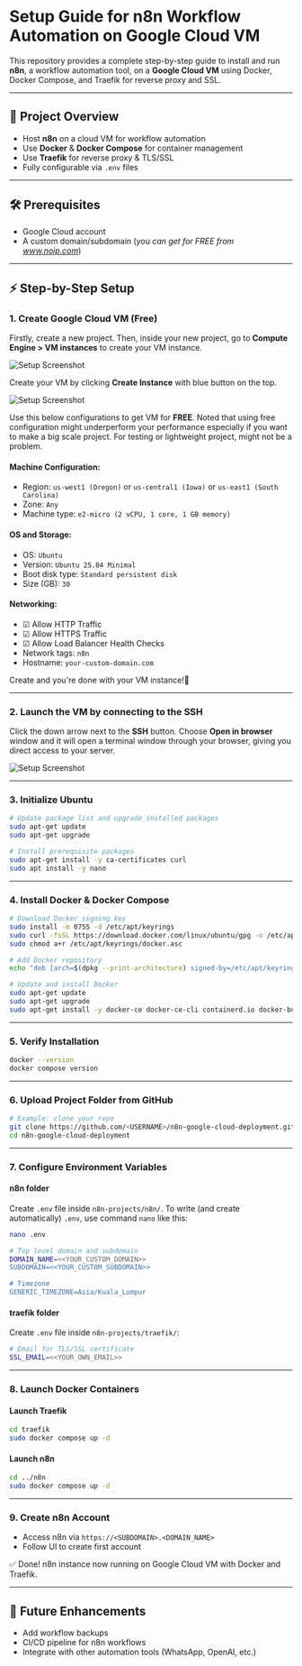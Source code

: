 # Setup Guide for n8n Workflow Automation on Google Cloud VM

This repository provides a complete step-by-step guide to install and run **n8n**, a workflow automation tool, on a **Google Cloud VM** using Docker, Docker Compose, and Traefik for reverse proxy and SSL.

---

## 🚀 Project Overview
- Host **n8n** on a cloud VM for workflow automation  
- Use **Docker** & **Docker Compose** for container management  
- Use **Traefik** for reverse proxy & TLS/SSL  
- Fully configurable via `.env` files  

---

## 🛠️ Prerequisites
- Google Cloud account
- A custom domain/subdomain (_you can get for FREE from www.noip.com_)

---

## ⚡ Step-by-Step Setup

### 1. Create Google Cloud VM (Free)

Firstly, create a new project. Then, inside your new project, go to **Compute Engine > VM instances** to create your VM instance.

![Setup Screenshot](./images/Setup1.png)

Create your VM by clicking **Create Instance** with blue button on the top.

![Setup Screenshot](./images/Setup2.png)

Use this below configurations to get VM for **FREE**. Noted that using free configuration might underperform your performance especially if you want to make a big scale project. For testing or lightweight project, might not be a problem.

#### Machine Configuration:
- Region: `us-west1 (Oregon)` or `us-central1 (Iowa)` or `us-east1 (South Carolina)`
- Zone: `Any`
- Machine type: `e2-micro (2 vCPU, 1 core, 1 GB memory)`

#### OS and Storage:
- OS: `Ubuntu`
- Version: `Ubuntu 25.04 Minimal`
- Boot disk type: `Standard persistent disk`
- Size (GB): `30`

#### Networking:
- ☑ Allow HTTP Traffic
- ☑ Allow HTTPS Traffic
- ☑ Allow Load Balancer Health Checks
- Network tags: `n8n`
- Hostname: `your-custom-domain.com`

Create and you're done with your VM instance!🤗

---

### 2. Launch the VM by connecting to the SSH

Click the down arrow next to the **SSH** button. Choose **Open in browser** window and it will open a terminal window through your browser, giving you direct access to your server.

![Setup Screenshot](./images/Setup3.png)

---

### 3. Initialize Ubuntu

```bash
# Update package list and upgrade installed packages
sudo apt-get update
sudo apt-get upgrade

# Install prerequisite packages
sudo apt-get install -y ca-certificates curl
sudo apt install -y nano
```

---

### 4. Install Docker & Docker Compose

```bash
# Download Docker signing key
sudo install -m 0755 -d /etc/apt/keyrings
sudo curl -fsSL https://download.docker.com/linux/ubuntu/gpg -o /etc/apt/keyrings/docker.asc
sudo chmod a+r /etc/apt/keyrings/docker.asc

# Add Docker repository
echo "deb [arch=$(dpkg --print-architecture) signed-by=/etc/apt/keyrings/docker.asc] https://download.docker.com/linux/ubuntu $(. /etc/os-release && echo "${UBUNTU_CODENAME:-$VERSION_CODENAME}") stable" | sudo tee /etc/apt/sources.list.d/docker.list > /dev/null

# Update and install Docker
sudo apt-get update
sudo apt-get upgrade
sudo apt-get install -y docker-ce docker-ce-cli containerd.io docker-buildx-plugin docker-compose-plugin
```

---

### 5. Verify Installation

```bash
docker --version
docker compose version
```

---

### 6. Upload Project Folder from GitHub

```bash
# Example: clone your repo
git clone https://github.com/<USERNAME>/n8n-google-cloud-deployment.git
cd n8n-google-cloud-deployment
```

---

### 7. Configure Environment Variables

#### n8n folder

Create `.env` file inside `n8n-projects/n8n/`. To write (and create automatically) `.env`, use command `nano` like this:

```bash
nano .env
```

```bash
# Top level domain and subdomain
DOMAIN_NAME=<<YOUR_CUSTOM_DOMAIN>>
SUBDOMAIN=<<YOUR_CUSTOM_SUBDOMAIN>>

# Timezone
GENERIC_TIMEZONE=Asia/Kuala_Lumpur
```

#### traefik folder

Create `.env` file inside `n8n-projects/traefik/`:

```bash
# Email for TLS/SSL certificate
SSL_EMAIL=<<YOUR_OWN_EMAIL>>
```

---

### 8. Launch Docker Containers

#### Launch Traefik

```bash
cd traefik
sudo docker compose up -d
```

#### Launch n8n

```bash
cd ../n8n
sudo docker compose up -d
```

---

### 9. Create n8n Account

- Access n8n via `https://<SUBDOMAIN>.<DOMAIN_NAME>`
- Follow UI to create first account

✅ Done! n8n instance now running on Google Cloud VM with Docker and Traefik.

---

## 🔮 Future Enhancements

- Add workflow backups
- CI/CD pipeline for n8n workflows
- Integrate with other automation tools (WhatsApp, OpenAI, etc.)
